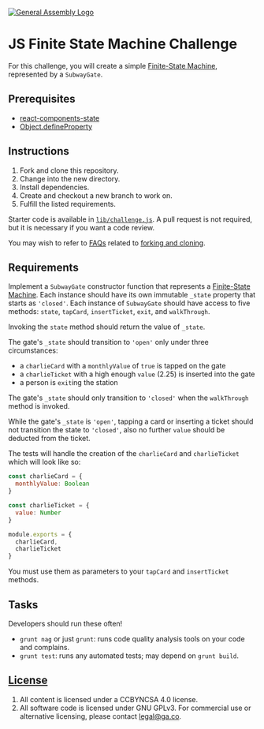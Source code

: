 [![General Assembly Logo](https://camo.githubusercontent.com/1a91b05b8f4d44b5bbfb83abac2b0996d8e26c92/687474703a2f2f692e696d6775722e636f6d2f6b6538555354712e706e67)](https://generalassemb.ly/education/web-development-immersive)

# JS Finite State Machine Challenge

For this challenge, you will create a simple [Finite-State
Machine](https://en.wikipedia.org/wiki/Finite-state_machine), represented by a
`SubwayGate`.

## Prerequisites

- [react-components-state](https://git.generalassemb.ly/ga-wdi-boston/react-components-state)
- [Object.defineProperty](https://developer.mozilla.org/en-US/docs/Web/JavaScript/Reference/Global_Objects/Object/defineProperty)

## Instructions

1. Fork and clone this repository.
1. Change into the new directory.
1. Install dependencies.
1. Create and checkout a new branch to work on.
1. Fulfill the listed requirements.

Starter code is available in [`lib/challenge.js`](lib/challenge.js). A pull
request is not required, but it is necessary if you want a code review.

You may wish to refer to [FAQs](https://git.generalassemb.ly/ga-wdi-boston/meta/wiki) related to [forking and cloning](https://git.generalassemb.ly/ga-wdi-boston/meta/wiki/ForkAndClone).

## Requirements

Implement a `SubwayGate` constructor function that represents a [Finite-State
Machine](https://en.wikipedia.org/wiki/Finite-state_machine). Each instance
should have its own immutable `_state` property that starts as `'closed'`. Each
instance of `SubwayGate` should have access to five methods: `state`,
`tapCard`, `insertTicket`, `exit`, and `walkThrough`.

Invoking the `state` method should return the value of `_state`.

The gate's `_state` should transition to `'open'` only under three circumstances:

- a `charlieCard` with a `monthlyValue` of `true` is tapped on the gate
- a `charlieTicket` with a high enough `value` (2.25) is inserted into the gate
- a person is `exit`ing the station

The gate's `_state` should only transition to `'closed'` when the `walkThrough`
method is invoked.

While the gate's `_state` is `'open'`, tapping a card or inserting a ticket
should not transition the state to `'closed'`, also no further `value` should
be deducted from the ticket.

The tests will handle the creation of the `charlieCard` and `charlieTicket`
which will look like so:

```js
const charlieCard = {
  monthlyValue: Boolean
}

const charlieTicket = {
  value: Number
}

module.exports = {
  charlieCard,
  charlieTicket
}
```

You must use them as parameters to your `tapCard` and `insertTicket` methods.

## Tasks

Developers should run these often!

- `grunt nag` or just `grunt`: runs code quality analysis tools on your code
  and complains.
- `grunt test`: runs any automated tests; may depend on `grunt build`.

## [License](LICENSE)

1. All content is licensed under a CC­BY­NC­SA 4.0 license.
1. All software code is licensed under GNU GPLv3. For commercial use or
    alternative licensing, please contact legal@ga.co.
